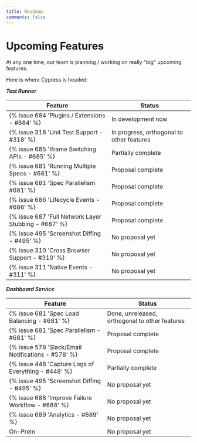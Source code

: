 ```yaml
---
title: Roadmap
comments: false
---
```


# Upcoming Features

At any one time, our team is planning / working on really "big" upcoming features.

Here is where Cypress is headed:

***Test Runner***

Feature | Status
--- | ---
{% issue 684 'Plugins / Extensions - #684' %} | In development now
{% issue 318 'Unit Test Support - #318' %} | In progress, orthogonal to other features
{% issue 685 'Iframe Switching APIs - #685' %} | Partially complete
{% issue 681 'Running Multiple Specs - #681' %} | Proposal complete
{% issue 681 'Spec Parallelism #681' %} | Proposal complete
{% issue 686 'Lifecycle Events - #686' %} | Proposal complete
{% issue 687 'Full Network Layer Stubbing - #687' %} | Proposal complete
{% issue 495 'Screenshot Diffing - #495' %} | No proposal yet
{% issue 310 'Cross Browser Support - #310' %} | No proposal yet
{% issue 311 'Native Events - #311' %} | No proposal yet

***Dashboard Service***

Feature | Status
--- | ---
{% issue 681 'Spec Load Balancing - #681' %} | Done, unreleased, orthogonal to other features
{% issue 681 'Spec Parallelism - #681' %} | Proposal complete
{% issue 578 'Slack/Email Notifications - #578' %} | Proposal complete
{% issue 448 'Capture Logs of Everything - #448' %} | Partially complete
{% issue 495 'Screenshot Diffing - #495' %} | No proposal yet
{% issue 688 'Improve Failure Workflow - #688' %} | No proposal yet
{% issue 689 'Analytics - #689' %} | No proposal yet
On-Prem | No proposal yet
